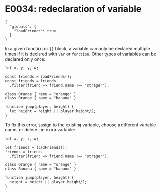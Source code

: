 # E0034: redeclaration of variable

```config-for-examples
{
  "globals": {
    "loadFriends": true
  }
}
```

In a given function or `{}` block, a variable can only be declared multiple
times if it is declared with `var` or `function`. Other types of variables can
be declared only once:

    let x, y, y, w;

    const friends = loadFriends();
    const friends = friends
      .filter(friend => friend.name !== "strager");

    class Orange { name = "orange" }
    class Orange { name = "banana" }

    function jump(player, height) {
      let height = height || player.height/2;
    }

To fix this error, assign to the existing variable, choose a different variable
name, or delete the extra variable:

    let x, y, z, w;

    let friends = loadFriends();
    friends = friends
      .filter(friend => friend.name !== "strager");

    class Orange { name = "orange" }
    class Banana { name = "banana" }

    function jump(player, height) {
      height = height || player.height/2;
    }
